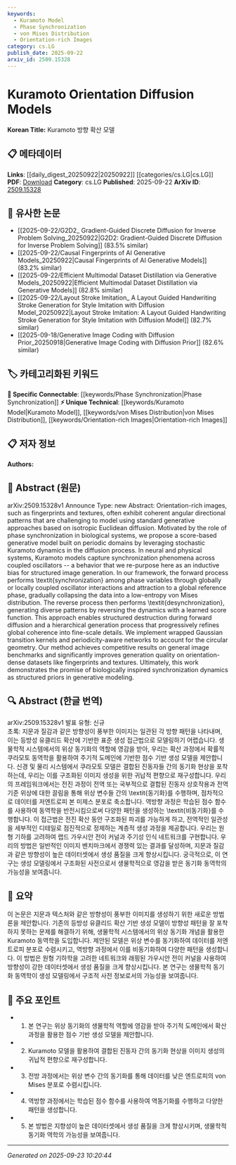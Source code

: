 ```yaml
---
keywords:
  - Kuramoto Model
  - Phase Synchronization
  - von Mises Distribution
  - Orientation-rich Images
category: cs.LG
publish_date: 2025-09-22
arxiv_id: 2509.15328
---
```


<!-- KEYWORD_LINKING_METADATA:
{
  "processed_timestamp": "2025-09-23T10:20:44.049142",
  "vocabulary_version": "1.0",
  "selected_keywords": [
    "Kuramoto Model",
    "Phase Synchronization",
    "von Mises Distribution",
    "Orientation-rich Images"
  ],
  "rejected_keywords": [],
  "similarity_scores": {
    "Kuramoto Model": 0.78,
    "Phase Synchronization": 0.79,
    "von Mises Distribution": 0.77,
    "Orientation-rich Images": 0.75
  },
  "extraction_method": "AI_prompt_based",
  "budget_applied": true,
  "candidates_json": {
    "candidates": [
      {
        "surface": "Kuramoto dynamics",
        "canonical": "Kuramoto Model",
        "aliases": [
          "Kuramoto dynamics",
          "Kuramoto synchronization"
        ],
        "category": "unique_technical",
        "rationale": "Kuramoto dynamics are central to the paper's approach, offering a novel synchronization-based generative model.",
        "novelty_score": 0.85,
        "connectivity_score": 0.65,
        "specificity_score": 0.9,
        "link_intent_score": 0.78
      },
      {
        "surface": "phase synchronization",
        "canonical": "Phase Synchronization",
        "aliases": [
          "synchronization phenomena",
          "phase coupling"
        ],
        "category": "specific_connectable",
        "rationale": "Phase synchronization is a key concept linking biological systems and generative models in the paper.",
        "novelty_score": 0.7,
        "connectivity_score": 0.8,
        "specificity_score": 0.75,
        "link_intent_score": 0.79
      },
      {
        "surface": "von Mises distribution",
        "canonical": "von Mises Distribution",
        "aliases": [
          "circular distribution",
          "circular statistics"
        ],
        "category": "unique_technical",
        "rationale": "The von Mises distribution is crucial for modeling the circular geometry in the proposed generative model.",
        "novelty_score": 0.78,
        "connectivity_score": 0.6,
        "specificity_score": 0.85,
        "link_intent_score": 0.77
      },
      {
        "surface": "orientation-rich images",
        "canonical": "Orientation-rich Images",
        "aliases": [
          "orientation-dense datasets",
          "directional patterns"
        ],
        "category": "unique_technical",
        "rationale": "Orientation-rich images are the primary focus of the paper, providing a specific context for the generative model.",
        "novelty_score": 0.65,
        "connectivity_score": 0.55,
        "specificity_score": 0.8,
        "link_intent_score": 0.75
      }
    ],
    "ban_list_suggestions": [
      "diffusion process",
      "score function"
    ]
  },
  "decisions": [
    {
      "candidate_surface": "Kuramoto dynamics",
      "resolved_canonical": "Kuramoto Model",
      "decision": "linked",
      "scores": {
        "novelty": 0.85,
        "connectivity": 0.65,
        "specificity": 0.9,
        "link_intent": 0.78
      }
    },
    {
      "candidate_surface": "phase synchronization",
      "resolved_canonical": "Phase Synchronization",
      "decision": "linked",
      "scores": {
        "novelty": 0.7,
        "connectivity": 0.8,
        "specificity": 0.75,
        "link_intent": 0.79
      }
    },
    {
      "candidate_surface": "von Mises distribution",
      "resolved_canonical": "von Mises Distribution",
      "decision": "linked",
      "scores": {
        "novelty": 0.78,
        "connectivity": 0.6,
        "specificity": 0.85,
        "link_intent": 0.77
      }
    },
    {
      "candidate_surface": "orientation-rich images",
      "resolved_canonical": "Orientation-rich Images",
      "decision": "linked",
      "scores": {
        "novelty": 0.65,
        "connectivity": 0.55,
        "specificity": 0.8,
        "link_intent": 0.75
      }
    }
  ]
}
-->

# Kuramoto Orientation Diffusion Models

**Korean Title:** Kuramoto 방향 확산 모델

## 📋 메타데이터

**Links**: [[daily_digest_20250922|20250922]] [[categories/cs.LG|cs.LG]]
**PDF**: [Download](https://arxiv.org/pdf/2509.15328.pdf)
**Category**: cs.LG
**Published**: 2025-09-22
**ArXiv ID**: [2509.15328](https://arxiv.org/abs/2509.15328)

## 🔗 유사한 논문
- [[2025-09-22/G2D2_ Gradient-Guided Discrete Diffusion for Inverse Problem Solving_20250922|G2D2: Gradient-Guided Discrete Diffusion for Inverse Problem Solving]] (83.5% similar)
- [[2025-09-22/Causal Fingerprints of AI Generative Models_20250922|Causal Fingerprints of AI Generative Models]] (83.2% similar)
- [[2025-09-22/Efficient Multimodal Dataset Distillation via Generative Models_20250922|Efficient Multimodal Dataset Distillation via Generative Models]] (82.8% similar)
- [[2025-09-22/Layout Stroke Imitation_ A Layout Guided Handwriting Stroke Generation for Style Imitation with Diffusion Model_20250922|Layout Stroke Imitation: A Layout Guided Handwriting Stroke Generation for Style Imitation with Diffusion Model]] (82.7% similar)
- [[2025-09-18/Generative Image Coding with Diffusion Prior_20250918|Generative Image Coding with Diffusion Prior]] (82.6% similar)

## 🏷️ 카테고리화된 키워드
**🔗 Specific Connectable**: [[keywords/Phase Synchronization|Phase Synchronization]]
**⚡ Unique Technical**: [[keywords/Kuramoto Model|Kuramoto Model]], [[keywords/von Mises Distribution|von Mises Distribution]], [[keywords/Orientation-rich Images|Orientation-rich Images]]

## 📋 저자 정보

**Authors:** 

## 📄 Abstract (원문)

arXiv:2509.15328v1 Announce Type: new 
Abstract: Orientation-rich images, such as fingerprints and textures, often exhibit coherent angular directional patterns that are challenging to model using standard generative approaches based on isotropic Euclidean diffusion. Motivated by the role of phase synchronization in biological systems, we propose a score-based generative model built on periodic domains by leveraging stochastic Kuramoto dynamics in the diffusion process. In neural and physical systems, Kuramoto models capture synchronization phenomena across coupled oscillators -- a behavior that we re-purpose here as an inductive bias for structured image generation. In our framework, the forward process performs \textit{synchronization} among phase variables through globally or locally coupled oscillator interactions and attraction to a global reference phase, gradually collapsing the data into a low-entropy von Mises distribution. The reverse process then performs \textit{desynchronization}, generating diverse patterns by reversing the dynamics with a learned score function. This approach enables structured destruction during forward diffusion and a hierarchical generation process that progressively refines global coherence into fine-scale details. We implement wrapped Gaussian transition kernels and periodicity-aware networks to account for the circular geometry. Our method achieves competitive results on general image benchmarks and significantly improves generation quality on orientation-dense datasets like fingerprints and textures. Ultimately, this work demonstrates the promise of biologically inspired synchronization dynamics as structured priors in generative modeling.

## 🔍 Abstract (한글 번역)

arXiv:2509.15328v1 발표 유형: 신규  
초록: 지문과 질감과 같은 방향성이 풍부한 이미지는 일관된 각 방향 패턴을 나타내며, 이는 등방성 유클리드 확산에 기반한 표준 생성 접근법으로 모델링하기 어렵습니다. 생물학적 시스템에서의 위상 동기화의 역할에 영감을 받아, 우리는 확산 과정에서 확률적 쿠라모토 동역학을 활용하여 주기적 도메인에 기반한 점수 기반 생성 모델을 제안합니다. 신경 및 물리 시스템에서 쿠라모토 모델은 결합된 진동자들 간의 동기화 현상을 포착하는데, 우리는 이를 구조화된 이미지 생성을 위한 귀납적 편향으로 재구성합니다. 우리의 프레임워크에서는 전진 과정이 전역 또는 국부적으로 결합된 진동자 상호작용과 전역 기준 위상에 대한 끌림을 통해 위상 변수들 간의 \textit{동기화}를 수행하며, 점차적으로 데이터를 저엔트로피 본 미제스 분포로 축소합니다. 역방향 과정은 학습된 점수 함수를 사용하여 동역학을 반전시킴으로써 다양한 패턴을 생성하는 \textit{비동기화}를 수행합니다. 이 접근법은 전진 확산 동안 구조화된 파괴를 가능하게 하고, 전역적인 일관성을 세부적인 디테일로 점진적으로 정제하는 계층적 생성 과정을 제공합니다. 우리는 원형 기하를 고려하여 랩드 가우시안 전이 커널과 주기성 인식 네트워크를 구현합니다. 우리의 방법은 일반적인 이미지 벤치마크에서 경쟁력 있는 결과를 달성하며, 지문과 질감과 같은 방향성이 높은 데이터셋에서 생성 품질을 크게 향상시킵니다. 궁극적으로, 이 연구는 생성 모델링에서 구조화된 사전으로서 생물학적으로 영감을 받은 동기화 동역학의 가능성을 보여줍니다.

## 📝 요약

이 논문은 지문과 텍스처와 같은 방향성이 풍부한 이미지를 생성하기 위한 새로운 방법론을 제안합니다. 기존의 등방성 유클리드 확산 기반 생성 모델이 방향성 패턴을 잘 포착하지 못하는 문제를 해결하기 위해, 생물학적 시스템에서의 위상 동기화 개념을 활용한 Kuramoto 동역학을 도입합니다. 제안된 모델은 위상 변수를 동기화하여 데이터를 저엔트로피 분포로 수렴시키고, 역방향 과정에서 이를 비동기화하여 다양한 패턴을 생성합니다. 이 방법은 원형 기하학을 고려한 네트워크와 래핑된 가우시안 전이 커널을 사용하여 방향성이 강한 데이터셋에서 생성 품질을 크게 향상시킵니다. 본 연구는 생물학적 동기화 동역학이 생성 모델링에서 구조적 사전 정보로서의 가능성을 보여줍니다.

## 🎯 주요 포인트

- 1. 본 연구는 위상 동기화의 생물학적 역할에 영감을 받아 주기적 도메인에서 확산 과정을 활용한 점수 기반 생성 모델을 제안합니다.
- 2. Kuramoto 모델을 활용하여 결합된 진동자 간의 동기화 현상을 이미지 생성의 귀납적 편향으로 재구성합니다.
- 3. 전방 과정에서는 위상 변수 간의 동기화를 통해 데이터를 낮은 엔트로피의 von Mises 분포로 수렴시킵니다.
- 4. 역방향 과정에서는 학습된 점수 함수를 사용하여 역동기화를 수행하고 다양한 패턴을 생성합니다.
- 5. 본 방법은 지향성이 높은 데이터셋에서 생성 품질을 크게 향상시키며, 생물학적 동기화 역학의 가능성을 보여줍니다.


---

*Generated on 2025-09-23 10:20:44*
